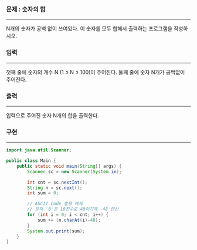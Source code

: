### 문제 : 숫자의 합

<hr >

N개의 숫자가 공백 없이 쓰여있다. 이 숫자를 모두 합해서 출력하는 프로그램을 작성하시오.

### 입력

<hr >

첫째 줄에 숫자의 개수 N (1 ≤ N ≤ 100)이 주어진다. 둘째 줄에 숫자 N개가 공백없이 주어진다.

### 출력

<hr >

입력으로 주어진 숫자 N개의 합을 출력한다.

### 구현

<hr >

~~~ Java
import java.util.Scanner;

public class Main {
    public static void main(String[] args) {
        Scanner sc = new Scanner(System.in);

        int cnt = sc.nextInt();
        String n = sc.next();
        int sum = 0;

        // ASCII Code 활용 예제
        // 문자 '0'은 10진수로 48이기에 -48 연산
        for (int i = 0; i < cnt; i++) {
            sum += (n.charAt(i)-48);
        }
        System.out.print(sum);
    }
}
~~~
